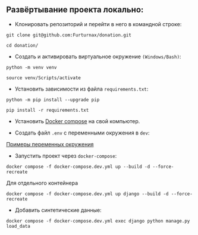 ## Развёртывание проекта локально:
+ Клонировать репозиторий и перейти в него в командной строке:
```shell script
git clone git@github.com:Furturnax/donation.git
```

```shell script
cd donation/
```

+ Cоздать и активировать виртуальное окружение `(Windows/Bash)`:

```shell script
python -m venv venv
```

```shell script
source venv/Scripts/activate
```

+ Установить зависимости из файла `requirements.txt`:
```shell script
python -m pip install --upgrade pip
```

```shell script
pip install -r requirements.txt
```

+ Установить [Docker compose](https://www.docker.com/) на свой компьютер.

+ Создать файл `.env` с переменными окружения в `dev`:

[Примеры переменных окружения](./docker/envfiles/.env.example)

+ Запустить проект через `docker-compose`:
```shell script
docker compose -f docker-compose.dev.yml up --build -d --force-recreate
```
Для отдельного контейнера
```shell script
docker compose -f docker-compose.dev.yml up django --build -d --force-recreate
```
+ Добавить синтетические данные:
```shell script
docker compose -f docker-compose.dev.yml exec django python manage.py load_data
```